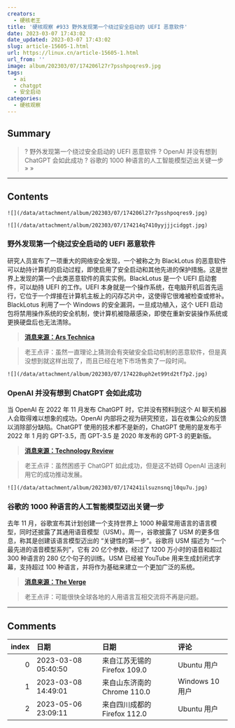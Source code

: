 ```yaml
---
creators:
  - 硬核老王
title: '硬核观察 #933 野外发现第一个绕过安全启动的 UEFI 恶意软件'
date: 2023-03-07 17:43:02
date_updated: 2023-03-07 17:43:02
slug: article-15605-1.html
url: https://linux.cn/article-15605-1.html
url_from: ''
image: album/202303/07/174206l27r7psshpoqres9.jpg
tags:
  - ai
  - chatgpt
  - 安全启动
categories:
  - 硬核观察
---
```


## Summary

> ? 野外发现第一个绕过安全启动的 UEFI 恶意软件
> ? OpenAI 并没有想到 ChatGPT 会如此成功
> ? 谷歌的 1000 种语言的人工智能模型迈出关键一步
> » 
> »

***

<!-- more -->

## Contents

`![](/data/attachment/album/202303/07/174206l27r7psshpoqres9.jpg)`

`![](/data/attachment/album/202303/07/174214q7410yyjjjcidggt.jpg)`

### 野外发现第一个绕过安全启动的 UEFI 恶意软件

研究人员宣布了一项重大的网络安全发现，一个被称之为 BlackLotus 的恶意软件可以劫持计算机的启动过程，即使启用了安全启动和其他先进的保护措施。这是世界上发现的第一个此类恶意软件的真实实例。BlackLotus 是一个 UEFI 启动套件，可以劫持 UEFI 的工作。UEFI 本身就是一个操作系统，在电脑开机后首先运行，它位于一个焊接在计算机主板上的闪存芯片中，这使得它很难被检查或修补。BlackLotus 利用了一个 Windows 的安全漏洞，一旦成功植入，这个 UEFI 启动包将禁用操作系统的安全机制，使计算机被隐蔽感染，即使在重新安装操作系统或更换硬盘后也无法清除。

> 
> **[消息来源：Ars Technica](https://arstechnica.com/information-technology/2023/03/unkillable-uefi-malware-bypassing-secure-boot-enabled-by-unpatchable-windows-flaw/)**
> 
> 
> 

> 
> 老王点评：虽然一直理论上猜测会有突破安全启动机制的恶意软件，但是真没想到就这样出现了，而且已经在地下市场售卖了一段时间。
> 
> 
> 

`![](/data/attachment/album/202303/07/174228uph2et99td2tf7p2.jpg)`

### OpenAI 并没有想到 ChatGPT 会如此成功

当 OpenAI 在 2022 年 11 月发布 ChatGPT 时，它并没有预料到这个 AI 聊天机器人会取得难以想象的成功。OpenAI 内部将之视为研究预览，旨在收集公众的反馈以消除部分缺陷。ChatGPT 使用的技术都不是新的，ChatGPT 使用的是发布于 2022 年 1 月的 GPT-3.5，而 GPT-3.5 是 2020 年发布的 GPT-3 的更新版。

> 
> **[消息来源：Technology Review](https://www.technologyreview.com/2023/03/03/1069311/inside-story-oral-history-how-chatgpt-built-openai/)**
> 
> 
> 

> 
> 老王点评：虽然困惑于 ChatGPT 如此成功，但是这不妨碍 OpenAI 迅速利用它的成功推动发展。
> 
> 
> 

`![](/data/attachment/album/202303/07/174241ilsuznsnqjl0qu7u.jpg)`

### 谷歌的 1000 种语言的人工智能模型迈出关键一步

去年 11 月，谷歌宣布其计划创建一个支持世界上 1000 种最常用语言的语言模型，同时还披露了其通用语音模型（USM）。周一，谷歌披露了 USM 的更多信息，称其是创建该语言模型迈出的 “关键性的第一步”。谷歌将 USM 描述为 “一个最先进的语音模型系列”，它有 20 亿个参数，经过了 1200 万小时的语音和超过 300 种语言的 280 亿个句子的训练。USM 已经被 YouTube 用来生成封闭式字幕，支持超过 100 种语言，并将作为基础来建立一个更加广泛的系统。

> 
> **[消息来源：The Verge](https://www.theverge.com/2023/3/6/23627788/google-1000-language-ai-universal-speech-model)**
> 
> 
> 

> 
> 老王点评：可能很快全球各地的人用语言互相交流将不再是问题。
> 
> 
>

***

## Comments

|   index | 日期                | 日期                                        | 评论                                                       |
|--------:|:--------------------|:--------------------------------------------|:-----------------------------------------------------------|
|       0 | 2023-03-08 05:40:50 | 来自江苏无锡的 Firefox 109.0|Ubuntu 用户    | 说明如果没有 UEFI，会有更多的恶意软件。                    |
|       1 | 2023-03-08 14:49:01 | 来自山东济南的 Chrome 110.0|Windows 10 用户 | 微软刚刚在 Windows 11 强制使用 Secure Boot，白忙活了。。。 |
|       2 | 2023-05-06 23:09:11 | 来自四川成都的 Firefox 112.0|Ubuntu 用户    | 厉害了                                                     |
